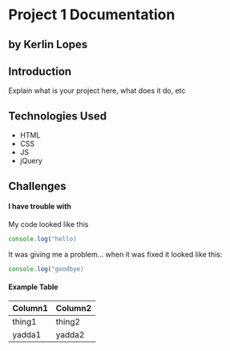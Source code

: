 # Project 1 Documentation
## by Kerlin Lopes


## Introduction

Explain what is your project here, what does it do, etc

## Technologies Used

- HTML
- CSS
- JS
- jQuery

## Challenges

#### I have trouble with 

My code looked like this

```js
console.log("hello)
```

It was giving me a problem... when it was fixed it looked like this:

```js
console.log("goodbye)
```

#### Example Table

| Column1 | Column2 |
|---------|---------|
| thing1 | thing2 |
| yadda1 | yadda2 |